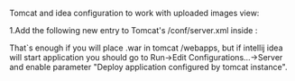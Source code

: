 Tomcat and idea configuration to work with uploaded images view:

1.Add the following new entry to Tomcat's /conf/server.xml inside <Host>:

<Context docBase="/your/path/to/images" path="/auction-images" />

That`s enough if you will place .war in tomcat /webapps, 
but if intellij idea will start application you should go to Run->Edit Configurations...->Server
and enable parameter "Deploy application configured by tomcat instance".